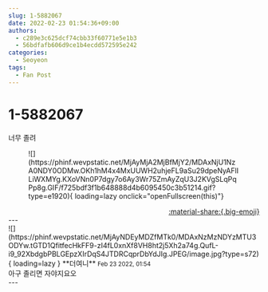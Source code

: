 ```yaml
---
slug: 1-5882067
date: 2022-02-23 01:54:36+09:00
authors:
  - c289e3c625dcf74cbb33f60771e5e1b3
  - 56bdfafb606d9ce1b4ecdd572595e242
categories:
  - Seoyeon
tags:
  - Fan Post
---
```


# 1-5882067

<div class="post-container" markdown="1">
<div class="content-container md-sidebar__scrollwrap" markdown="1">

너무 졸려
<figure markdown="1">
![](https://phinf.wevpstatic.net/MjAyMjA2MjBfMjY2/MDAxNjU1NzA0NDY0ODMw.OKh1hM4x4MxUUWH2uhjeFL9aSu29dpeNyAFlILiWXMYg.KXoVNn0P7dgy7o6Ay3Wr75ZmAyZqU3J2KVgSLqPqPp8g.GIF/f725bdf3f1b648888d4b6095450c3b51214.gif?type=e1920){ loading=lazy onclick="openFullscreen(this)"}
</figure>


</div>
</div>

<div style="text-align: right;" markdown="1">
<a href="https://weverse.io/fromis9/fanpost/1-5882067" style="text-align: right;">:material-share:{.big-emoji}</a>
</div>
---

<div class="comments-container md-sidebar__scrollwrap" markdown="1">
<div class="comment" markdown="1">
<div class='id-container' markdown="1">
![](https://phinf.wevpstatic.net/MjAyNDEyMDZfMTk0/MDAxNzMzNDYzMTU3ODYw.tGTD1QfitfecHkFF9-zI4fL0xnXf8VH8ht2j5Xh2a74g.QufL-i9_92XbdgbPBLGEpzXIrDqS4JTDRCqprDbYdJIg.JPEG/image.jpg?type=s72){ loading=lazy }
**<span class="artist">더여니</span>** <small>Feb 23 2022, 01:54</small><br>
</div>
<div class='comment-body' markdown="1">
아구 졸리면 자야지요오
</div>
</div>
</div>
---
